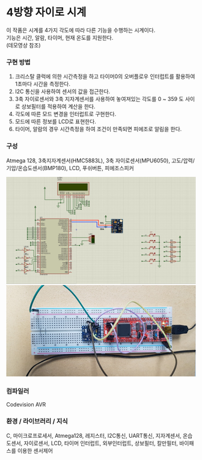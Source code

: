 # 4방향 자이로 시계

이 작품은 시계를 4가지 각도에 따라 다른 기능을 수행하는 시계이다.</br>
기능은 시간, 알람, 타이머, 현재 온도를 지원한다.</br>
(데모영상 참조)

### 구현 방법
1. 크리스탈 클럭에 의한 시간측정을 하고 타이머0의 오버플로우 인터럽트를 활용하여  1초마다 시간을 측정한다.</br>
2. I2C 통신을 사용하여 센서의 값을 접근한다.</br>
3. 3축 자이로센서와 3축 지자계센서를 사용하여 놓여져있는 각도를 0 ~ 359 도 사이로 상보필터를 적용하여 계산을 한다.</br>
4. 각도에 따른 모드 변경을 인터럽트로 구현한다.</br>
5. 모드에 따른 정보를 LCD로 표현한다.</br>
6. 타이머, 알람의 경우 시간측정을 하여 조건이 만족되면 피에조로 알림을 한다.</br>


### 구성

Atmega 128, 3축지자계센서(HMC5883L), 3축 자이로센서(MPU6050), 고도/압력/기압/온습도센서(BMP180), LCD, 푸쉬버튼, 피에조스피커</br>

![circuit_diagram](https://github.com/chuuuul/4way-gyro-clock/blob/master/gitData/circuit_diagram.jpg)
![hw](https://github.com/chuuuul/4way-gyro-clock/blob/master/gitData/product.png)

### 컴파일러
Codevision AVR

### 환경 / 라이브러리 / 지식
C, 마이크로프로세서, Atmega128, 레지스터, I2C통신, UART통신, 지자계센서, 온습도센서, 자이로센서, LCD, 타이머 인터럽트, 외부인터럽트, 상보필터, 칼만필터, 바이패스를 이용한 센서제어




